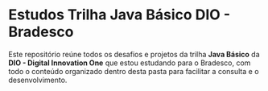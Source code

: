 # Estudos Trilha Java Básico DIO - Bradesco

Este repositório reúne todos os desafios e projetos da trilha **Java Básico** da **DIO - Digital Innovation One** que estou estudando para o Bradesco, com todo o conteúdo organizado dentro desta pasta para facilitar a consulta e o desenvolvimento.
